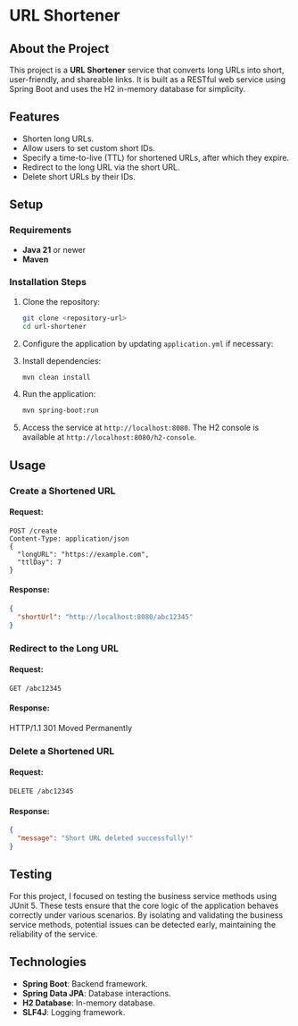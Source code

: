# URL Shortener

## About the Project
This project is a **URL Shortener** service that converts long URLs into short, user-friendly, and shareable links. It is built as a RESTful web service using Spring Boot and uses the H2 in-memory database for simplicity.

## Features
- Shorten long URLs.
- Allow users to set custom short IDs.
- Specify a time-to-live (TTL) for shortened URLs, after which they expire.
- Redirect to the long URL via the short URL.
- Delete short URLs by their IDs.

## Setup

### Requirements
- **Java 21** or newer
- **Maven**

### Installation Steps

1. Clone the repository:
   ```bash
   git clone <repository-url>
   cd url-shortener
   ```

2. Configure the application by updating `application.yml` if necessary:
   
3. Install dependencies:
   ```bash
   mvn clean install
   ```

4. Run the application:
   ```bash
   mvn spring-boot:run
   ```

5. Access the service at `http://localhost:8080`. The H2 console is available at `http://localhost:8080/h2-console`.

## Usage

### Create a Shortened URL
#### Request:
```http
POST /create
Content-Type: application/json
{
  "longURL": "https://example.com",
  "ttlDay": 7
}
```

#### Response:
```json
{
  "shortUrl": "http://localhost:8080/abc12345"
}
```

### Redirect to the Long URL
#### Request:
```http
GET /abc12345
```

#### Response:
HTTP/1.1 301 Moved Permanently

### Delete a Shortened URL
#### Request:
```http
DELETE /abc12345
```

#### Response:
```json
{
  "message": "Short URL deleted successfully!"
}
```
## Testing
For this project, I focused on testing the business service methods using JUnit 5. 
These tests ensure that the core logic of the application behaves correctly under various scenarios. 
By isolating and validating the business service methods, potential issues can be detected early, maintaining the reliability of the service.

## Technologies
- **Spring Boot**: Backend framework.
- **Spring Data JPA**: Database interactions.
- **H2 Database**: In-memory database.
- **SLF4J**: Logging framework.

